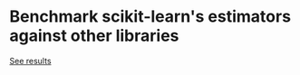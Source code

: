 # Benchmark scikit-learn's estimators against other libraries

[See results](https://mbatoul.github.io/sklearn_benchmarks/)

